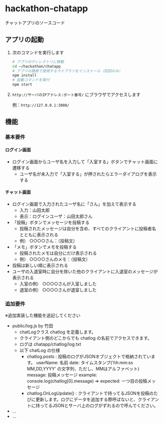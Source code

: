 hackathon-chatapp
====

チャットアプリのソースコード

## アプリの起動

1. 次のコマンドを実行します

    ```bash
    # アプリのディレクトリに移動
    cd ~/hackathon/chatapp
    # アプリの開発で使用するライブラリをインストール（初回のみ）
    npm install
    # 起動コマンドを実行
    npm start
    ```

2. `http://サーバのIPアドレス:ポート番号/` にブラウザでアクセスします

    例：`http://127.0.0.1:3000/`

## 機能

### 基本要件

#### ログイン画面

* ログイン画面からユーザ名を入力して「入室する」ボタンでチャット画面に遷移する
    * ユーザ名が未入力で「入室する」が押されたらエラーダイアログを表示する

#### チャット画面

* ログイン画面で入力されたユーザ名に「さん」を加えて表示する
    * 入力：山田太郎
    * 表示：ログインユーザ：山田太郎さん
* 「投稿」ボタンでメッセージを投稿する
    * 投稿されたメッセージは自分を含め、すべてのクライアントに投稿者名とともに表示される
    * 例） ○○○○さん：（投稿文）
* 「メモ」ボタンでメモを投稿する
    * 投稿されたメモは自分にだけ表示される
    * 例） ○○○○さんのメモ：（投稿文）
* 投稿は新しい順に表示される
* ユーザの入退室時に自分を除いた他のクライアントに入退室のメッセージが表示される
    * 入室の例） ○○○○さんが入室しました
    * 退室の例） ○○○○さんが退室しました

### 追加要件

※追加実装した機能を追記してください

* public/log.js by 竹田
    * chatLogクラス chatlog を定義します。
    * クライアント側のどこからでも chatlog の名前でアクセスできます。
    * ログは chatapp/chatlog/log.txt
    * 以下 chatLog の仕様
        * chatlog.posts : 投稿のログがJSONオブジェクトで格納されています。
        userName: 名前
        date: タイムスタンプ('hh:mm:ss MM,DD,YYYY' の文字列、ただし、MMはアルファベット)
        message: 投稿メッセージ
         example:
          console.log(chatlog[0].message)
            => expected: 一つ目の投稿メッセージ
        * chatlog.OnLogUpdate() : クライアントで持ってるJSONを投稿のたびに更新します。ログにデータを追加する際呼ばないと、クライアントに持ってるJSONとサーバ上のログがずれるので呼んでください。
* ...
* ...

